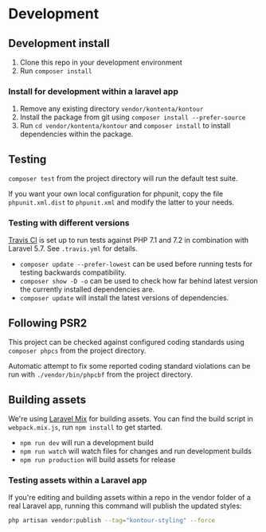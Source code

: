 # Development

## Development install

1. Clone this repo in your development environment
2. Run `composer install`

### Install for development within a laravel app

1. Remove any existing directory `vendor/kontenta/kontour`
2. Install the package from git using `composer install --prefer-source`
3. Run `cd vendor/kontenta/kontour` and `composer install` to install dependencies within the package.

## Testing

`composer test` from the project directory will run the default test suite.

If you want your own local configuration for phpunit,
copy the file `phpunit.xml.dist` to `phpunit.xml` and modify the latter to your needs.

### Testing with different versions

[Travis CI](https://travis-ci.org/kontenta/kontour) is set up to run tests
against PHP 7.1 and 7.2 in combination with Laravel 5.7.
See `.travis.yml` for details.

- `composer update --prefer-lowest` can be used before running tests for testing backwards compatibility.
- `composer show -D -o` can be used to check how far behind latest version the currently installed dependencies are.
- `composer update` will install the latest versions of dependencies.

## Following PSR2

This project can be checked against configured coding standards using `composer phpcs` from the project directory.

Automatic attempt to fix some reported coding standard violations can be run with
`./vendor/bin/phpcbf` from the project directory.

## Building assets

We're using [Laravel Mix](https://github.com/JeffreyWay/laravel-mix) for building assets.
You can find the build script in `webpack.mix.js`, run `npm install` to get started.

- `npm run dev` will run a development build
- `npm run watch` will watch files for changes and run development builds
- `npm run production` will build assets for release

### Testing assets within a Laravel app

If you're editing and building assets within a repo in the vendor folder of a real Laravel app,
running this command will publish the updated styles:

```bash
php artisan vendor:publish --tag="kontour-styling" --force
```
